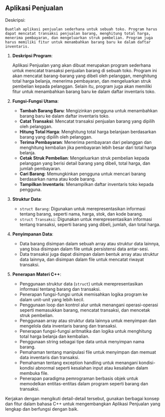  ## **Aplikasi Penjualan**

   Deskripsi:

   `Buatlah aplikasi penjualan sederhana untuk sebuah toko. Program harus dapat mencatat transaksi penjualan barang, menghitung total harga, menerima pembayaran, dan mengeluarkan struk pembelian. Program juga harus memiliki fitur untuk menambahkan barang baru ke dalam daftar inventaris.`


1. **Deskripsi Program**:

    Aplikasi Penjualan yang akan dibuat merupakan program sederhana untuk mencatat transaksi penjualan barang di sebuah toko. Program ini akan mencatat barang-barang yang dibeli oleh pelanggan, menghitung total harga belanja, menerima pembayaran, dan mengeluarkan struk pembelian kepada pelanggan. Selain itu, program juga akan memiliki fitur untuk menambahkan barang baru ke dalam daftar inventaris toko.

2. **Fungsi-Fungsi Utama**:
    - **Tambah Barang Baru**: Mengizinkan pengguna untuk menambahkan barang baru ke dalam daftar inventaris toko.
    - **Catat Transaksi**: Mencatat transaksi penjualan barang yang dipilih oleh pelanggan.
    - **Hitung Total Harga**: Menghitung total harga belanjaan berdasarkan barang yang dipilih oleh pelanggan.
    - **Terima Pembayaran**: Menerima pembayaran dari pelanggan dan menghitung kembalian jika pembayaran lebih besar dari total harga belanja.
    - **Cetak Struk Pembelian**: Mengeluarkan struk pembelian kepada pelanggan yang berisi detail barang yang dibeli, total harga, dan jumlah pembayaran.
    - **Cari Barang**: Memungkinkan pengguna untuk mencari barang berdasarkan nama atau kode barang.
    - **Tampilkan Inventaris**: Menampilkan daftar inventaris toko kepada pengguna.

3. **Struktur Data**:
    - `struct Barang`: Digunakan untuk merepresentasikan informasi tentang barang, seperti nama, harga, stok, dan kode barang.
    - `struct Transaksi`: Digunakan untuk merepresentasikan informasi tentang transaksi, seperti barang yang dibeli, jumlah, dan total harga.

4. **Penyimpanan Data**:
    - Data barang disimpan dalam sebuah array atau struktur data lainnya, yang bisa disimpan dalam file untuk persistensi data antar-sesi.
    - Data transaksi juga dapat disimpan dalam bentuk array atau struktur data lainnya, dan disimpan dalam file untuk mencatat riwayat transaksi.

5. **Penerapan Materi C++**:
    - Penggunaan struktur data (`struct`) untuk merepresentasikan informasi tentang barang dan transaksi.
    - Penerapan fungsi-fungsi untuk memisahkan logika program ke dalam unit-unit yang lebih kecil.
    - Penggunaan loop dan kontrol alur untuk menangani operasi-operasi seperti memasukkan barang, mencatat transaksi, dan mencetak struk pembelian.
    - Penggunaan array atau struktur data lainnya untuk menyimpan dan mengelola data inventaris barang dan transaksi.
    - Penerapan fungsi-fungsi aritmatika dan logika untuk menghitung total harga belanja dan kembalian.
    - Penggunaan string sebagai tipe data untuk menyimpan nama barang.
    - Pemahaman tentang manipulasi file untuk menyimpan dan memuat data inventaris dan transaksi.
    - Pemahaman tentang exception handling untuk menangani kondisi-kondisi abnormal seperti kesalahan input atau kesalahan dalam membuka file.
    - Penerapan paradigma pemrograman berbasis objek untuk memodelkan entitas-entitas dalam program seperti barang dan transaksi.

Kerjakan dengan mengikuti detail-detail tersebut, gunakan berbagai konsep dan fitur dalam bahasa C++ untuk mengembangkan Aplikasi Penjualan yang lengkap dan berfungsi dengan baik.